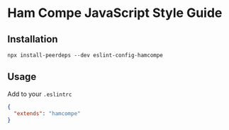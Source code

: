 # Ham Compe JavaScript Style Guide

## Installation

```shell
npx install-peerdeps --dev eslint-config-hamcompe
```

## Usage

Add to your `.eslintrc`

```json
{
  "extends": "hamcompe"
}
```
